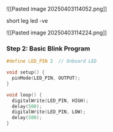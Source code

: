 ![[Pasted image 20250403114052.png]]

short leg led -ve


![[Pasted image 20250403114224.png]]
### **Step 2: Basic Blink Program**

```cpp
#define LED_PIN 2  // Onboard LED

void setup() {
  pinMode(LED_PIN, OUTPUT);
}

void loop() {
  digitalWrite(LED_PIN, HIGH);
  delay(500);
  digitalWrite(LED_PIN, LOW);
  delay(500);
}

```

